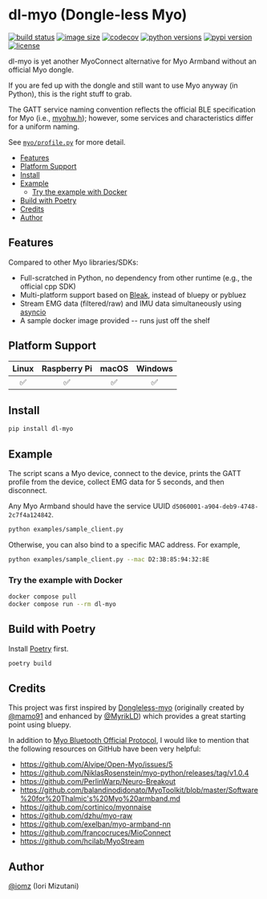# dl-myo (Dongle-less Myo)

[![build status](https://github.com/iomz/dl-myo/workflows/build/badge.svg)](https://github.com/iomz/dl-myo/actions?query=workflow%3Abuild)
[![image size](https://ghcr-badge.egpl.dev/iomz/dl-myo/size?label=image%20size)](https://github.com/iomz/dl-myo/pkgs/container/dl-myo)
[![codecov](https://codecov.io/gh/iomz/dl-myo/branch/main/graph/badge.svg?token=7bC3Aa1XNN)](https://codecov.io/gh/iomz/dl-myo)
[![python versions](https://img.shields.io/pypi/pyversions/dl-myo.svg)](https://pypi.python.org/pypi/dl-myo)
[![pypi version](https://img.shields.io/pypi/v/dl-myo.svg)](https://pypi.python.org/pypi/dl-myo)
[![license](https://img.shields.io/pypi/l/dl-myo.svg)](https://pypi.python.org/pypi/dl-myo)

dl-myo is yet another MyoConnect alternative for Myo Armband without an official Myo dongle.

If you are fed up with the dongle and still want to use Myo anyway (in Python), this is the right stuff to grab.

The GATT service naming convention reflects the official BLE specification for Myo (i.e., [myohw.h](https://github.com/iomz/myo-bluetooth/blob/master/myohw.h)); however, some services and characteristics differ for a uniform naming.

See [`myo/profile.py`](https://github.com/iomz/dl-myo/blob/main/myo/profile.py) for more detail.

<!-- vim-markdown-toc GFM -->

- [Features](#features)
- [Platform Support](#platform-support)
- [Install](#install)
- [Example](#example)
  - [Try the example with Docker](#try-the-example-with-docker)
- [Build with Poetry](#build-with-poetry)
- [Credits](#credits)
- [Author](#author)

<!-- vim-markdown-toc -->

## Features

Compared to other Myo libraries/SDKs:

- Full-scratched in Python, no dependency from other runtime (e.g., the official cpp SDK)
- Multi-platform support based on [Bleak](https://github.com/hbldh/bleak), instead of bluepy or pybluez
- Stream EMG data (filtered/raw) and IMU data simultaneously using [asyncio](https://docs.python.org/3/library/asyncio.html)
- A sample docker image provided -- runs just off the shelf

## Platform Support

| Linux | Raspberry Pi | macOS | Windows |
| :---: | :----------: | :---: | :-----: |
|  ✅   |      ✅      |  ✅   |   ✅    |

## Install

```bash
pip install dl-myo
```

## Example

The script scans a Myo device, connect to the device, prints the GATT profile from the device, collect EMG data for 5 seconds, and then disconnect.

Any Myo Armband should have the service UUID `d5060001-a904-deb9-4748-2c7f4a124842`.

```bash
python examples/sample_client.py
```

Otherwise, you can also bind to a specific MAC address. For example,

```bash
python examples/sample_client.py --mac D2:3B:85:94:32:8E
```

### Try the example with Docker

```bash
docker compose pull
docker compose run --rm dl-myo
```

## Build with Poetry

Install [Poetry](https://python-poetry.org/) first.

```bash
poetry build
```

## Credits

This project was first inspired by [Dongleless-myo](https://github.com/iomz/Dongleless-myo) (originally created by [@mamo91](https://github.com/mamo91) and enhanced by [@MyrikLD](https://github.com/MyrikLD)) which provides a great starting point using bluepy.

In addition to [Myo Bluetooth Official Protocol](https://github.com/thalmiclabs/myo-bluetooth/), I would like to mention that the following resources on GitHub have been very helpful:

- https://github.com/Alvipe/Open-Myo/issues/5
- https://github.com/NiklasRosenstein/myo-python/releases/tag/v1.0.4
- https://github.com/PerlinWarp/Neuro-Breakout
- https://github.com/balandinodidonato/MyoToolkit/blob/master/Software%20for%20Thalmic's%20Myo%20armband.md
- https://github.com/cortinico/myonnaise
- https://github.com/dzhu/myo-raw
- https://github.com/exelban/myo-armband-nn
- https://github.com/francocruces/MioConnect
- https://github.com/hcilab/MyoStream

## Author

[@iomz](https://github.com/iomz) (Iori Mizutani)
